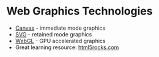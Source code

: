 # Web Graphics Technologies

 * [Canvas](http://en.wikipedia.org/wiki/Canvas_element) - immediate mode graphics
 * [SVG](http://en.wikipedia.org/wiki/Scalable_Vector_Graphics) - retained mode graphics
 * [WebGL](http://en.wikipedia.org/wiki/WebGL) - GPU accelerated graphics
 * Great learning resource: [html5rocks.com](http://www.html5rocks.com)
